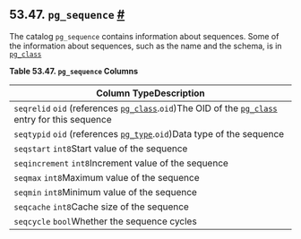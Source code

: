 ## 53.47. `pg_sequence` [#](#CATALOG-PG-SEQUENCE)

The catalog `pg_sequence` contains information about sequences. Some of the information about sequences, such as the name and the schema, is in [`pg_class`](catalog-pg-class "53.11. pg_class")

**Table 53.47. `pg_sequence` Columns**

| Column TypeDescription                                                                                                                                                                |
| ------------------------------------------------------------------------------------------------------------------------------------------------------------------------------------- |
| `seqrelid` `oid` (references [`pg_class`](catalog-pg-class "53.11. pg_class").`oid`)The OID of the [`pg_class`](catalog-pg-class "53.11. pg_class") entry for this sequence |
| `seqtypid` `oid` (references [`pg_type`](catalog-pg-type "53.64. pg_type").`oid`)Data type of the sequence                                                                       |
| `seqstart` `int8`Start value of the sequence                                                                                                                                          |
| `seqincrement` `int8`Increment value of the sequence                                                                                                                                  |
| `seqmax` `int8`Maximum value of the sequence                                                                                                                                          |
| `seqmin` `int8`Minimum value of the sequence                                                                                                                                          |
| `seqcache` `int8`Cache size of the sequence                                                                                                                                           |
| `seqcycle` `bool`Whether the sequence cycles                                                                                                                                          |